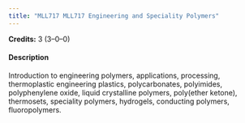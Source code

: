```yaml
---
title: "MLL717 MLL717 Engineering and Speciality Polymers"
---
```

**Credits:** 3 (3–0–0)

#### Description
Introduction to engineering polymers, applications, processing, thermoplastic engineering plastics, polycarbonates, polyimides, polyphenylene oxide, liquid crystalline polymers, poly(ether ketone), thermosets, speciality polymers, hydrogels, conducting polymers, fluoropolymers.